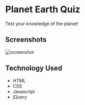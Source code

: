 # Planet Earth Quiz

Test your knowledge of the planet!

## Screenshots

![screenshot](https://user-images.githubusercontent.com/32127270/43607894-817341d6-9654-11e8-960b-df59491e09bd.png)

## Technology Used

- HTML
- CSS
- Javascript
- jQuery
